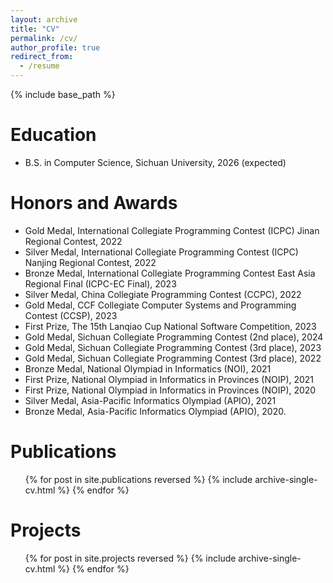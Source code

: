 ```yaml
---
layout: archive
title: "CV"
permalink: /cv/
author_profile: true
redirect_from:
  - /resume
---
```


{% include base_path %}

Education
======
* B.S. in Computer Science, Sichuan University, 2026 (expected)
  
Honors and Awards
======
* Gold Medal, International Collegiate Programming Contest (ICPC) Jinan Regional Contest, 2022
* Silver Medal, International Collegiate Programming Contest (ICPC) Nanjing Regional Contest, 2022 
* Bronze Medal, International Collegiate Programming Contest East Asia Regional Final (ICPC-EC Final), 2023 
* Silver Medal, China Collegiate Programming Contest (CCPC), 2022
* Gold Medal, CCF Collegiate Computer Systems and Programming Contest (CCSP), 2023 
* First Prize, The 15th Lanqiao Cup National Software Competition, 2023
* Gold Medal, Sichuan Collegiate Programming Contest (2nd place), 2024
* Gold Medal, Sichuan Collegiate Programming Contest (3rd place), 2023
* Gold Medal, Sichuan Collegiate Programming Contest (3rd place), 2022
* Bronze Medal, National Olympiad in Informatics (NOI), 2021
* First Prize, National Olympiad in Informatics in Provinces (NOIP), 2021
* First Prize, National Olympiad in Informatics in Provinces (NOIP), 2020
* Silver Medal, Asia-Pacific Informatics Olympiad (APIO), 2021
* Bronze Medal, Asia-Pacific Informatics Olympiad (APIO), 2020.


Publications
======
  <ul>{% for post in site.publications reversed %}
    {% include archive-single-cv.html %}
  {% endfor %}</ul>
  
  
Projects
======
  <ul>{% for post in site.projects reversed %}
    {% include archive-single-cv.html %}
  {% endfor %}</ul>
  
